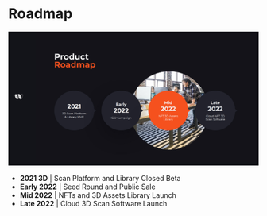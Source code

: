 # Roadmap

![](.gitbook/assets/wireshape-roadmap.jpg)

* **2021 3D** | Scan Platform and Library Closed Beta&#x20;
* **Early 2022** | Seed Round and Public Sale&#x20;
* **Mid 2022** | NFTs and 3D Assets Library Launch&#x20;
* **Late 2022** | Cloud 3D Scan Software Launch
